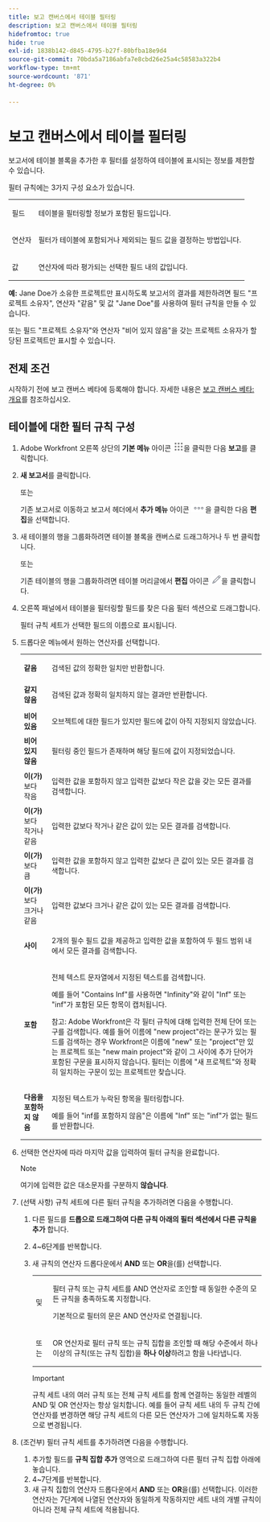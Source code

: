 ```yaml
---
title: 보고 캔버스에서 테이블 필터링
description: 보고 캔버스에서 테이블 필터링
hidefromtoc: true
hide: true
exl-id: 1838b142-d845-4795-b27f-80bfba18e9d4
source-git-commit: 70bda5a7186abfa7e8cbd26e25a4c58583a322b4
workflow-type: tm+mt
source-wordcount: '871'
ht-degree: 0%

---
```


# 보고 캔버스에서 테이블 필터링

보고서에 테이블 블록을 추가한 후 필터를 설정하여 테이블에 표시되는 정보를 제한할 수 있습니다.

필터 규칙에는 3가지 구성 요소가 있습니다.

<table style="table-layout:auto"> 
 <col> 
 <col> 
 <tbody> 
  <tr> 
   <td role="rowheader">필드</td> 
   <td> <p>테이블을 필터링할 정보가 포함된 필드입니다.</p> </td> 
  </tr> 
  <tr> 
   <td role="rowheader">연산자</td> 
   <td> <p>필터가 테이블에 포함되거나 제외되는 필드 값을 결정하는 방법입니다. </p> </td> 
  </tr> 
  <tr> 
   <td role="rowheader">값</td> 
   <td> <p>연산자에 따라 평가되는 선택한 필드 내의 값입니다.</p> </td> 
  </tr> 
 </tbody> 
</table>

**예:** Jane Doe가 소유한 프로젝트만 표시하도록 보고서의 결과를 제한하려면 필드 &quot;프로젝트 소유자&quot;, 연산자 &quot;같음&quot; 및 값 &quot;Jane Doe&quot;를 사용하여 필터 규칙을 만들 수 있습니다.

또는 필드 &quot;프로젝트 소유자&quot;와 연산자 &quot;비어 있지 않음&quot;을 갖는 프로젝트 소유자가 할당된 프로젝트만 표시할 수 있습니다.

## 전제 조건

시작하기 전에 보고 캔버스 베타에 등록해야 합니다. 자세한 내용은 [보고 캔버스 베타: 개요](/help/quicksilver/product-announcements/betas/canvas-dashboards-beta/reporting-canvas-beta-overview.md)를 참조하십시오.

## 테이블에 대한 필터 규칙 구성

1. Adobe Workfront 오른쪽 상단의 **기본 메뉴** 아이콘 ![기본 메뉴 아이콘](assets/main-menu-icon.png)을 클릭한 다음 **보고**&#x200B;를 클릭합니다.

1. **새 보고서**&#x200B;를 클릭합니다.

   또는

   기존 보고서로 이동하고 보고서 헤더에서 **추가 메뉴** 아이콘 ![추가 아이콘](assets/more-icon.png)을 클릭한 다음 **편집**&#x200B;을 선택합니다.

1. 새 테이블의 행을 그룹화하려면 테이블 블록을 캔버스로 드래그하거나 두 번 클릭합니다.

   또는

   기존 테이블의 행을 그룹화하려면 테이블 머리글에서 **편집** 아이콘 ![편집 아이콘](assets/edit-icon.png)을 클릭합니다.

1. 오른쪽 패널에서 테이블을 필터링할 필드를 찾은 다음 필터 섹션으로 드래그합니다.

   필터 규칙 세트가 선택한 필드의 이름으로 표시됩니다.

1. 드롭다운 메뉴에서 원하는 연산자를 선택합니다.

   <table style="table-layout:auto"> 
    <col> 
    <col> 
    <tbody> 
     <tr> 
      <td role="rowheader"><strong>같음</strong> </td> 
      <td> <p>검색된 값의 정확한 일치만 반환합니다.</p> </td> 
     </tr> 
     <tr> 
      <td role="rowheader"><strong>같지 않음</strong> </td> 
      <td> <p>검색된 값과 정확히 일치하지 않는 결과만 반환합니다.</p> </td> 
     </tr> 
     <tr> 
      <td role="rowheader"><strong>비어 있음</strong> </td> 
      <td> <p>오브젝트에 대한 필드가 있지만 필드에 값이 아직 지정되지 않았습니다.</p> </td> 
     </tr> 
     <tr> 
      <td role="rowheader"><strong>비어 있지 않음</strong> </td> 
      <td> <p>필터링 중인 필드가 존재하며 해당 필드에 값이 지정되었습니다.</p> </td> 
     </tr> 
     <tr> 
      <td role="rowheader"><strong>이(가) </strong>보다 작음 </td> 
      <td> <p>입력한 값을 포함하지 않고 입력한 값보다 작은 값을 갖는 모든 결과를 검색합니다.</p> </td> 
     </tr> 
     <tr> 
      <td role="rowheader"><strong>이(가) </strong>보다 작거나 같음 </td> 
      <td> <p>입력한 값보다 작거나 같은 값이 있는 모든 결과를 검색합니다.</p> </td> 
     </tr> 
     <tr> 
      <td role="rowheader"><strong>이(가) </strong>보다 큼 </td> 
      <td> <p>입력한 값을 포함하지 않고 입력한 값보다 큰 값이 있는 모든 결과를 검색합니다.</p> </td> 
     </tr> 
     <tr> 
      <td role="rowheader"><strong>이(가) </strong>보다 크거나 같음 </td> 
      <td> <p>입력한 값보다 크거나 같은 값이 있는 모든 결과를 검색합니다.</p> </td> 
     </tr> 
     <tr> 
      <td role="rowheader"><strong>사이</strong> </td> 
      <td> <p>2개의 필수 필드 값을 제공하고 입력한 값을 포함하여 두 필드 범위 내에서 모든 결과를 검색합니다.</p> </td> 
     </tr> 
     <tr> 
      <td role="rowheader"><strong>포함</strong> </td> 
      <td> <p>전체 텍스트 문자열에서 지정된 텍스트를 검색합니다.</p> <p>예를 들어 "Contains Inf"를 사용하면 "Infinity"와 같이 "Inf" 또는 "inf"가 포함된 모든 항목이 캡처됩니다.</p> <p>참고: Adobe Workfront은 각 필터 규칙에 대해 입력한 전체 단어 또는 구를 검색합니다. 예를 들어 이름에 "new project"라는 문구가 있는 필드를 검색하는 경우 Workfront은 이름에 "new" 또는 "project"만 있는 프로젝트 또는 "new main project"와 같이 그 사이에 추가 단어가 포함된 구문을 표시하지 않습니다. 필터는 이름에 "새 프로젝트"와 정확히 일치하는 구문이 있는 프로젝트만 찾습니다.</p> </td> 
     </tr> 
     <tr> 
      <td role="rowheader"><strong>다음을 포함하지 않음</strong> </td> 
      <td> <p>지정된 텍스트가 누락된 항목을 필터링합니다.</p> <p>예를 들어 "inf를 포함하지 않음"은 이름에 "Inf" 또는 "inf"가 없는 필드를 반환합니다.</p> </td> 
     </tr> 
    </tbody> 
   </table>

1. 선택한 연산자에 따라 마지막 값을 입력하여 필터 규칙을 완료합니다.

   >[!NOTE]
   >
   >여기에 입력한 값은 대소문자를 구분하지 **않습니다**.

1. (선택 사항) 규칙 세트에 다른 필터 규칙을 추가하려면 다음을 수행합니다.

   1. 다른 필드를 **드롭으로 드래그하여 다른 규칙 아래의 필터 섹션에서 다른 규칙을 추가** 합니다.
   1. 4~6단계를 반복합니다.
   1. 새 규칙의 연산자 드롭다운에서 **AND** 또는 **OR**&#x200B;을(를) 선택합니다.

      <table style="table-layout:auto"> 
       <col> 
       </col> 
       <col> 
       </col> 
       <tbody> 
        <tr> 
         <td role="rowheader"> <p>및</p> </td> 
         <td> <p>필터 규칙 또는 규칙 세트를 AND 연산자로 조인할 때 동일한 수준의 모든 규칙을 충족하도록 지정합니다.</p> <p>기본적으로 필터의 문은 AND 연산자로 연결됩니다.</p> </td> 
        </tr> 
        <tr> 
         <td role="rowheader"> <p>또는</p> </td> 
         <td> <p>OR 연산자로 필터 규칙 또는 규칙 집합을 조인할 때 해당 수준에서 하나 이상의 규칙(또는 규칙 집합)을 <strong>하나 이상</strong>하려고 함을 나타냅니다.</p> </td> 
        </tr> 
       </tbody> 
      </table>

      >[!IMPORTANT]
      >
      >규칙 세트 내의 여러 규칙 또는 전체 규칙 세트를 함께 연결하는 동일한 레벨의 AND 및 OR 연산자는 항상 일치합니다. 예를 들어 규칙 세트 내의 두 규칙 간에 연산자를 변경하면 해당 규칙 세트의 다른 모든 연산자가 그에 일치하도록 자동으로 변경됩니다.

1. (조건부) 필터 규칙 세트를 추가하려면 다음을 수행합니다.

   1. 추가할 필드를 **규칙 집합 추가** 영역으로 드래그하여 다른 필터 규칙 집합 아래에 놓습니다.
   1. 4~7단계를 반복합니다.
   1. 새 규칙 집합의 연산자 드롭다운에서 **AND** 또는 **OR**&#x200B;을(를) 선택합니다. 이러한 연산자는 7단계에 나열된 연산자와 동일하게 작동하지만 세트 내의 개별 규칙이 아니라 전체 규칙 세트에 적용됩니다.**&#x200B;**
